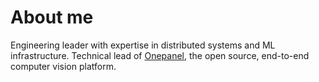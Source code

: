 # About me
Engineering leader with expertise in distributed systems and ML infrastructure. Technical lead of [Onepanel](https://github.com/onepanelio/onepanel), the open source, end-to-end computer vision platform.

